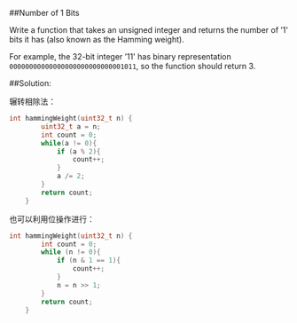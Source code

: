 ##Number of 1 Bits

Write a function that takes an unsigned integer and returns the number of ’1' bits it has (also known as the Hamming weight).

For example, the 32-bit integer ’11' has binary representation `00000000000000000000000000001011`, so the function should return 3.

##Solution:

辗转相除法：

```cpp
int hammingWeight(uint32_t n) {
        uint32_t a = n;
        int count = 0;
        while(a != 0){
            if (a % 2){
                count++;
            }
            a /= 2;
        }
        return count;
    }
```

也可以利用位操作进行：

```cpp
int hammingWeight(uint32_t n) {
        int count = 0;
        while (n != 0){
            if (n & 1 == 1){
                count++;
            }
            n = n >> 1;
        }
        return count;
    }
```